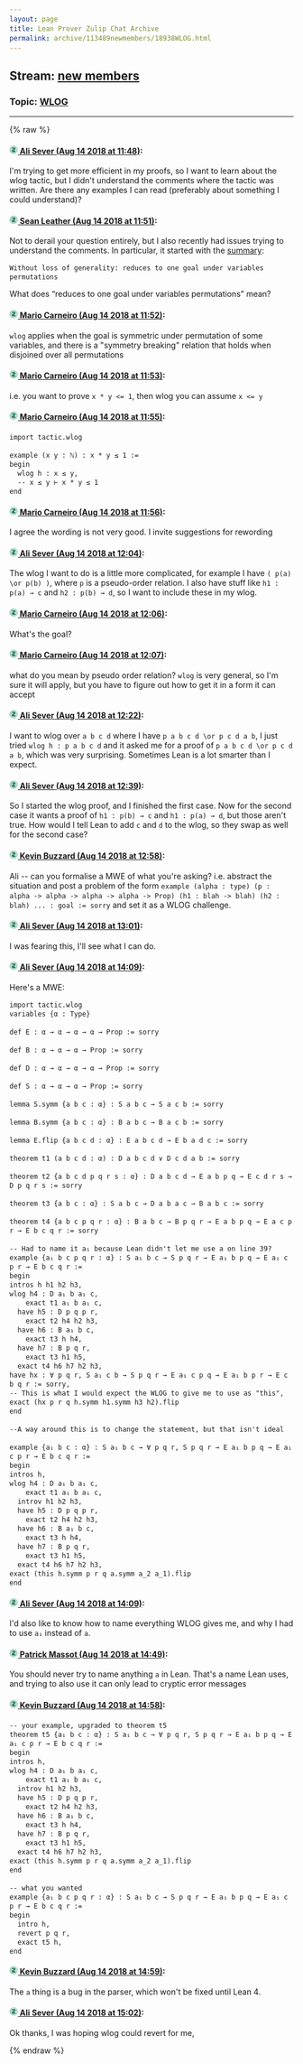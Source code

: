 ```yaml
---
layout: page
title: Lean Prover Zulip Chat Archive 
permalink: archive/113489newmembers/18938WLOG.html
---
```


## Stream: [new members](index.html)
### Topic: [WLOG](18938WLOG.html)

---


{% raw %}
#### [![Click to go to Zulip](../../assets/img/zulip2.png) Ali Sever (Aug 14 2018 at 11:48)](https://leanprover.zulipchat.com/#narrow/stream/113489-new%20members/topic/WLOG/near/132101162):
I'm trying to get more efficient in my proofs, so I want to learn about the wlog tactic, but I didn't understand the comments where the tactic was written. Are there any examples I can read (preferably about something I could understand)?

#### [![Click to go to Zulip](../../assets/img/zulip2.png) Sean Leather (Aug 14 2018 at 11:51)](https://leanprover.zulipchat.com/#narrow/stream/113489-new%20members/topic/WLOG/near/132101277):
Not to derail your question entirely, but I also recently had issues trying to understand the comments. In particular, it started with the [summary](https://github.com/leanprover-community/mathlib/blob/57194fa57e76721a517d6969ee88a6007f0722b3/tactic/wlog.lean#L111):

```quote
Without loss of generality: reduces to one goal under variables permutations
```

What does “reduces to one goal under variables permutations” mean?

#### [![Click to go to Zulip](../../assets/img/zulip2.png) Mario Carneiro (Aug 14 2018 at 11:52)](https://leanprover.zulipchat.com/#narrow/stream/113489-new%20members/topic/WLOG/near/132101345):
`wlog` applies when the goal is symmetric under permutation of some variables, and there is a "symmetry breaking" relation that holds when disjoined over all permutations

#### [![Click to go to Zulip](../../assets/img/zulip2.png) Mario Carneiro (Aug 14 2018 at 11:53)](https://leanprover.zulipchat.com/#narrow/stream/113489-new%20members/topic/WLOG/near/132101353):
i.e. you want to prove `x * y <= 1`, then wlog you can assume `x <= y`

#### [![Click to go to Zulip](../../assets/img/zulip2.png) Mario Carneiro (Aug 14 2018 at 11:55)](https://leanprover.zulipchat.com/#narrow/stream/113489-new%20members/topic/WLOG/near/132101420):
```lean
import tactic.wlog

example (x y : ℕ) : x * y ≤ 1 :=
begin
  wlog h : x ≤ y,
  -- x ≤ y ⊢ x * y ≤ 1
end
```

#### [![Click to go to Zulip](../../assets/img/zulip2.png) Mario Carneiro (Aug 14 2018 at 11:56)](https://leanprover.zulipchat.com/#narrow/stream/113489-new%20members/topic/WLOG/near/132101472):
I agree the wording is not very good. I invite suggestions for rewording

#### [![Click to go to Zulip](../../assets/img/zulip2.png) Ali Sever (Aug 14 2018 at 12:04)](https://leanprover.zulipchat.com/#narrow/stream/113489-new%20members/topic/WLOG/near/132101818):
The wlog I want to do is a little more complicated, for example I have `( p(a) \or p(b) )`, where `p` is a pseudo-order relation.  I also have stuff like `h1 : p(a) → c` and `h2 : p(b) → d`, so I want to include these in my wlog.

#### [![Click to go to Zulip](../../assets/img/zulip2.png) Mario Carneiro (Aug 14 2018 at 12:06)](https://leanprover.zulipchat.com/#narrow/stream/113489-new%20members/topic/WLOG/near/132101891):
What's the goal?

#### [![Click to go to Zulip](../../assets/img/zulip2.png) Mario Carneiro (Aug 14 2018 at 12:07)](https://leanprover.zulipchat.com/#narrow/stream/113489-new%20members/topic/WLOG/near/132101933):
what do you mean by pseudo order relation? `wlog` is very general, so I'm sure it will apply, but you have to figure out how to get it in a form it can accept

#### [![Click to go to Zulip](../../assets/img/zulip2.png) Ali Sever (Aug 14 2018 at 12:22)](https://leanprover.zulipchat.com/#narrow/stream/113489-new%20members/topic/WLOG/near/132102577):
I want to wlog over `a b c d` where I have `p a b c d \or p c d a b`, I just tried `wlog h : p a b c d` and it asked me for a proof of `p a b c d \or p c d a b`, which was very surprising. Sometimes Lean is a lot smarter than I expect.

#### [![Click to go to Zulip](../../assets/img/zulip2.png) Ali Sever (Aug 14 2018 at 12:39)](https://leanprover.zulipchat.com/#narrow/stream/113489-new%20members/topic/WLOG/near/132103235):
So I started the wlog proof, and I finished the first case. Now for the second case it wants a proof of `h1 : p(b) → c` and `h1 : p(a) → d`, but those aren't true. How would I tell Lean to add `c` and `d` to the wlog, so they swap as well for the second case?

#### [![Click to go to Zulip](../../assets/img/zulip2.png) Kevin Buzzard (Aug 14 2018 at 12:58)](https://leanprover.zulipchat.com/#narrow/stream/113489-new%20members/topic/WLOG/near/132104067):
Ali -- can you formalise a MWE of what you're asking? i.e. abstract the situation and post a problem of the form `example (alpha : type) (p : alpha -> alpha -> alpha -> alpha -> Prop) (h1 : blah -> blah) (h2 : blah) ... : goal := sorry` and set it as a WLOG challenge.

#### [![Click to go to Zulip](../../assets/img/zulip2.png) Ali Sever (Aug 14 2018 at 13:01)](https://leanprover.zulipchat.com/#narrow/stream/113489-new%20members/topic/WLOG/near/132104185):
I was fearing this, I'll see what I can do.

#### [![Click to go to Zulip](../../assets/img/zulip2.png) Ali Sever (Aug 14 2018 at 14:09)](https://leanprover.zulipchat.com/#narrow/stream/113489-new%20members/topic/WLOG/near/132106746):
Here's a MWE: 
```lean
import tactic.wlog
variables {α : Type}

def E : α → α → α → α → Prop := sorry

def B : α → α → α → Prop := sorry

def D : α → α → α → α → Prop := sorry

def S : α → α → α → Prop := sorry

lemma S.symm {a b c : α} : S a b c → S a c b := sorry

lemma B.symm {a b c : α} : B a b c → B a c b := sorry

lemma E.flip {a b c d : α} : E a b c d → E b a d c := sorry

theorem t1 (a b c d : α) : D a b c d ∨ D c d a b := sorry

theorem t2 {a b c d p q r s : α} : D a b c d → E a b p q → E c d r s → D p q r s := sorry

theorem t3 {a b c : α} : S a b c → D a b a c → B a b c := sorry

theorem t4 {a b c p q r : α} : B a b c → B p q r → E a b p q → E a c p r → E b c q r := sorry

-- Had to name it a₁ because Lean didn't let me use a on line 39?
example {a₁ b c p q r : α} : S a₁ b c → S p q r → E a₁ b p q → E a₁ c p r → E b c q r := 
begin
intros h h1 h2 h3,
wlog h4 : D a₁ b a₁ c,
    exact t1 a₁ b a₁ c,
  have h5 : D p q p r,
    exact t2 h4 h2 h3,
  have h6 : B a₁ b c,
    exact t3 h h4,
  have h7 : B p q r,
    exact t3 h1 h5,
  exact t4 h6 h7 h2 h3,
have hx : ∀ p q r, S a₁ c b → S p q r → E a₁ c p q → E a₁ b p r → E c b q r := sorry,
-- This is what I would expect the WLOG to give me to use as "this",
exact (hx p r q h.symm h1.symm h3 h2).flip
end

--A way around this is to change the statement, but that isn't ideal

example {a₁ b c : α} : S a₁ b c → ∀ p q r, S p q r → E a₁ b p q → E a₁ c p r → E b c q r := 
begin
intros h,
wlog h4 : D a₁ b a₁ c,
    exact t1 a₁ b a₁ c,
  introv h1 h2 h3,
  have h5 : D p q p r,
    exact t2 h4 h2 h3,
  have h6 : B a₁ b c,
    exact t3 h h4,
  have h7 : B p q r,
    exact t3 h1 h5,
  exact t4 h6 h7 h2 h3,
exact (this h.symm p r q a.symm a_2 a_1).flip
end
```

#### [![Click to go to Zulip](../../assets/img/zulip2.png) Ali Sever (Aug 14 2018 at 14:09)](https://leanprover.zulipchat.com/#narrow/stream/113489-new%20members/topic/WLOG/near/132106758):
I'd also like to know how to name everything WLOG gives me, and why I had to use `a₁` instead of `a`.

#### [![Click to go to Zulip](../../assets/img/zulip2.png) Patrick Massot (Aug 14 2018 at 14:49)](https://leanprover.zulipchat.com/#narrow/stream/113489-new%20members/topic/WLOG/near/132108487):
You should never try to name anything `a` in Lean. That's a name Lean uses, and trying to also use it can only lead to cryptic error messages

#### [![Click to go to Zulip](../../assets/img/zulip2.png) Kevin Buzzard (Aug 14 2018 at 14:58)](https://leanprover.zulipchat.com/#narrow/stream/113489-new%20members/topic/WLOG/near/132108966):
```lean
-- your example, upgraded to theorem t5
theorem t5 {a₁ b c : α} : S a₁ b c → ∀ p q r, S p q r → E a₁ b p q → E a₁ c p r → E b c q r :=
begin
intros h,
wlog h4 : D a₁ b a₁ c,
    exact t1 a₁ b a₁ c,
  introv h1 h2 h3,
  have h5 : D p q p r,
    exact t2 h4 h2 h3,
  have h6 : B a₁ b c,
    exact t3 h h4,
  have h7 : B p q r,
    exact t3 h1 h5,
  exact t4 h6 h7 h2 h3,
exact (this h.symm p r q a.symm a_2 a_1).flip
end

-- what you wanted
example {a₁ b c p q r : α} : S a₁ b c → S p q r → E a₁ b p q → E a₁ c p r → E b c q r :=
begin
  intro h,
  revert p q r,
  exact t5 h,
end
```

#### [![Click to go to Zulip](../../assets/img/zulip2.png) Kevin Buzzard (Aug 14 2018 at 14:59)](https://leanprover.zulipchat.com/#narrow/stream/113489-new%20members/topic/WLOG/near/132109024):
The `a` thing is a bug in the parser, which won't be fixed until Lean 4.

#### [![Click to go to Zulip](../../assets/img/zulip2.png) Ali Sever (Aug 14 2018 at 15:02)](https://leanprover.zulipchat.com/#narrow/stream/113489-new%20members/topic/WLOG/near/132109241):
Ok thanks, I was hoping wlog could revert for me,


{% endraw %}
